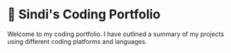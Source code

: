 # :open_book: Sindi's Coding Portfolio
Welcome to my coding portfolio. I have outlined a summary of my projects using different coding platforms and languages.

